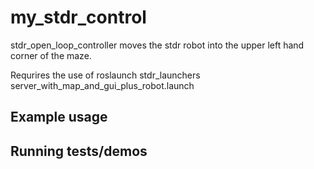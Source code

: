 # my_stdr_control

stdr_open_loop_controller moves the stdr robot into the upper left hand corner of the maze.

Requrires the use of roslaunch stdr_launchers server_with_map_and_gui_plus_robot.launch

## Example usage

## Running tests/demos
    
